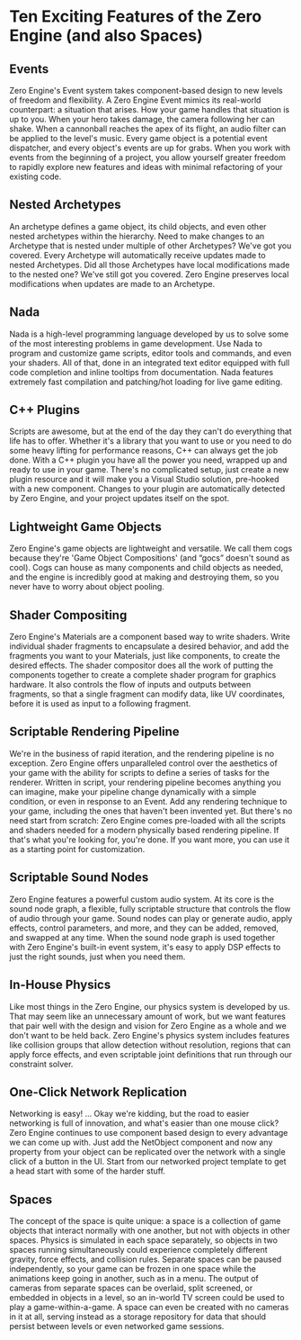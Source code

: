 # Ten Exciting Features of the Zero Engine (and also Spaces)

## Events

Zero Engine's Event system takes component-based design to new levels of freedom and flexibility. A Zero Engine Event mimics its real-world counterpart: a situation that arises. How your game handles that situation is up to you. When your hero takes damage, the camera following her can shake. When a cannonball reaches the apex of its flight, an audio filter can be applied to the level's music. Every game object is a potential event dispatcher, and every object's events are up for grabs. When you work with events from the beginning of a project, you allow yourself greater freedom to rapidly explore new features and ideas with minimal refactoring of your existing code.

## Nested Archetypes

An archetype defines a game object, its child objects, and even other nested archetypes within the hierarchy. Need to make changes to an Archetype that is nested under multiple of other Archetypes? We've got you covered. Every Archetype will automatically receive updates made to nested Archetypes. Did all those Archetypes have local modifications made to the nested one? We've still got you covered. Zero Engine preserves local modifications when updates are made to an Archetype.

## Nada

Nada is a high-level programming language developed by us to solve some of the most interesting problems in game development. Use Nada to program and customize game scripts, editor tools and commands, and even your shaders. All of that, done in an integrated text editor equipped with full code completion and inline tooltips from documentation. Nada features extremely fast compilation and patching/hot loading for live game editing.

## C++ Plugins

Scripts are awesome, but at the end of the day they can't do everything that life has to offer. Whether it's a library that you want to use or you need to do some heavy lifting for performance reasons, C++ can always get the job done. With a C++ plugin you have all the power you need, wrapped up and ready to use in your game. There's no complicated setup, just create a new plugin resource and it will make you a Visual Studio solution, pre-hooked with a new component. Changes to your plugin are automatically detected by Zero Engine, and your project updates itself on the spot.

## Lightweight Game Objects

Zero Engine's game objects are lightweight and versatile. We call them cogs because they're 'Game Object Compositions' (and “gocs” doesn't sound as cool). Cogs can house as many components and child objects as needed, and the engine is incredibly good at making and destroying them, so you never have to worry about object pooling.

## Shader Compositing

Zero Engine's Materials are a component based way to write shaders. Write individual shader fragments to encapsulate a desired behavior, and add the fragments you want to your Materials, just like components, to create the desired effects. The shader compositor does all the work of putting the components together to create a complete shader program for graphics hardware. It also controls the flow of inputs and outputs between fragments, so that a single fragment can modify data, like UV coordinates, before it is used as input to a following fragment.

## Scriptable Rendering Pipeline

We're in the business of rapid iteration, and the rendering pipeline is no exception. Zero Engine offers unparalleled control over the aesthetics of your game with the ability for scripts to define a series of tasks for the renderer. Written in script, your rendering pipeline becomes anything you can imagine, make your pipeline change dynamically with a simple condition, or even in response to an Event. Add any rendering technique to your game, including the ones that haven't been invented yet. But there's no need start from scratch: Zero Engine comes pre-loaded with all the scripts and shaders needed for a modern physically based rendering pipeline. If that's what you're looking for, you're done. If you want more, you can use it as a starting point for customization.

## Scriptable Sound Nodes

Zero Engine features a powerful custom audio system. At its core is the sound node graph, a flexible, fully scriptable structure that controls the flow of audio through your game. Sound nodes can play or generate audio, apply effects, control parameters, and more, and they can be added, removed, and swapped at any time. When the sound node graph is used together with Zero Engine's built-in event system, it's easy to apply DSP effects to just the right sounds, just when you need them.

## In-House Physics

Like most things in the Zero Engine, our physics system is developed by us. That may seem like an unnecessary amount of work, but we want features that pair well with the design and vision for Zero Engine as a whole and we don't want to be held back. Zero Engine's physics system includes features like collision groups that allow detection without resolution, regions that can apply force effects, and even scriptable joint definitions that run through our constraint solver.

## One-Click Network Replication

Networking is easy! ... Okay we're kidding, but the road to easier networking is full of innovation, and what's easier than one mouse click? Zero Engine continues to use component based design to every advantage we can come up with. Just add the NetObject component and now any property from your object can be replicated over the network with a single click of a button in the UI. Start from our networked project template to get a head start with some of the harder stuff.

## Spaces

The concept of the space is quite unique: a space is a collection of game objects that interact normally with one another, but not with objects in other spaces. Physics is simulated in each space separately, so objects in two spaces running simultaneously could experience completely different gravity, force effects, and collision rules. Separate spaces can be paused independently, so your game can be frozen in one space while the animations keep going in another, such as in a menu. The output of cameras from separate spaces can be overlaid, split screened, or embedded in objects in a level, so an in-world TV screen could be used to play a game-within-a-game. A space can even be created with no cameras in it at all, serving instead as a storage repository for data that should persist between levels or even networked game sessions.
